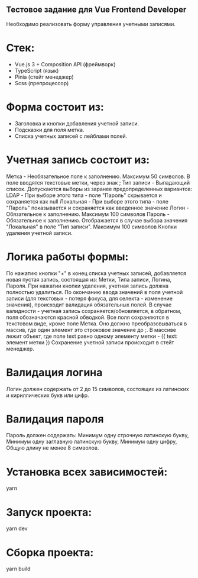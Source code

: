 ## Тестовое задание для Vue Frontend Developer
Необходимо реализовать форму управления учетными записями.

# Стек:
- Vue.js 3 + Composition API (фреймворк)
- TypeScript (язык)
- Pinia (стейт менеджер)
- Scss (препроцессор)

# Форма состоит из:
- Заголовка и кнопки добавления учетной записи.
- Подсказки для поля метка.
- Списка учетных записей с лейблами полей.

# Учетная запись состоит из:
Метка - Необязательное поле к заполнению. Максимум 50 символов. В поле вводятся текстовые метки, через знак ;
Тип записи - Выпадающий список. Допускаются выборы из заранее предопределенных вариантов:
LDAP - При выборе этого типа - поле "Пароль" скрывается и сохраняется как null
Локальная - При выборе этого типа - поле "Пароль" показывается и сохраняется как введенное значение
Логин - Обязательное к заполнению. Максимум 100 символов
Пароль - Обязательное к заполнению. Отображается в случае выбора значения "Локальная" в поле "Тип записи". Максимум 100 символов
Кнопки удаления учетной записи.

# Логика работы формы:
По нажатию кнопки "+" в конец списка учетных записей, добавляется новая пустая запись, состоящая из: Метки, Типа записи, Логина, Пароля.
При нажатии кнопки удаления, учетная запись должна полностью удалиться.
По окончанию ввода значений в поля учетной записи (для текстовых - потеря фокуса, для селекта - изменение значения), происходит валидация обязательных полей. В случае валидности - учетная запись сохраняется/обновляется, в обратном, поля обозначаются красной обводкой.
Все поля сохраняются в текстовом виде, кроме поле Метка. Оно должно преобразовываться в массив, где один элемент это строковое значение до ;. В массиве лежит объект, где поле text равно одному элементу метки - ({ text: элемент метки })
Сохранение учетной записи происходит в стейт менеджер.

# Валидация логина
Логин должен содержать от 2 до 15 символов, состоящих из латинских и кириллических букв или цифр.

# Валидация пароля
Пароль должен содержать:
Минимум одну строчную латинскую букву,
Минимум одну заглавную латинскую букву,
Минимум одну цифру,
Общую длину не менее 8 символов.

# Установка всех зависимостей:
yarn

# Запуск проекта:
yarn dev

# Сборка проекта:
yarn build